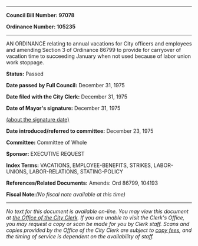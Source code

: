

********

**Council Bill Number: 97078**
   
**Ordinance Number: 105235**
********

 AN ORDINANCE relating to annual vacations for City officers and employees and amending Section 3 of Ordinance 86799 to provide for carryover of vacation time to succeeding January when not used because of labor union work stoppage.

**Status:** Passed
   
**Date passed by Full Council:** December 31, 1975
   
**Date filed with the City Clerk:** December 31, 1975
   
**Date of Mayor's signature:** December 31, 1975
   
[(about the signature date)](/~public/approvaldate.htm)
   
   
   
**Date introduced/referred to committee:** December 23, 1975
   
**Committee:** Committee of Whole
   
**Sponsor:** EXECUTIVE REQUEST
   
   
**Index Terms:** VACATIONS, EMPLOYEE-BENEFITS, STRIKES, LABOR-UNIONS, LABOR-RELATIONS, STATING-POLICY

**References/Related Documents:** Amends: Ord 86799, 104193

**Fiscal Note:**_(No fiscal note available at this time)_
********

_No text for this document is available on-line. You may view this document at [the Office of the City Clerk](http://www.seattle.gov/leg/clerk/contactUs.htm). If you are unable to visit the Clerk's Office, you may request a copy or scan be made for you by Clerk staff. Scans and copies provided by the Office of the City Clerk are subject to [copy fees](http://clerk.seattle.gov/~public/clerkfees.htm), and the timing of service is dependent on the availability of staff._

